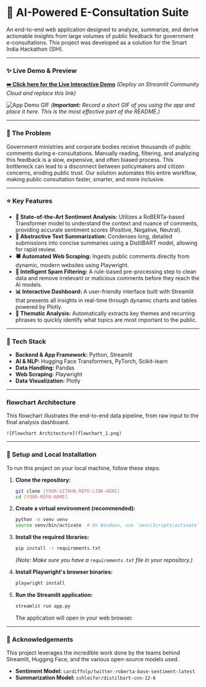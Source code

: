 # 🤖 AI-Powered E-Consultation Suite

An end-to-end web application designed to analyze, summarize, and derive actionable insights from large volumes of public feedback for government e-consultations. This project was developed as a solution for the Smart India Hackathon (SIH).

---

### ✨ Live Demo & Preview

**[➡️ Click here for the Live Interactive Demo]([YOUR-LIVE-DEMO-LINK-HERE])** *(Deploy on Streamlit Community Cloud and replace this link)*

![App Demo GIF]([SCREENRECORDING-OF-YOUR-APP.GIF])
*(**Important:** Record a short GIF of you using the app and place it here. This is the most effective part of the README.)*

---

### 🎯 The Problem

Government ministries and corporate bodies receive thousands of public comments during e-consultations. Manually reading, filtering, and analyzing this feedback is a slow, expensive, and often biased process. This bottleneck can lead to a disconnect between policymakers and citizen concerns, eroding public trust. Our solution automates this entire workflow, making public consultation faster, smarter, and more inclusive.

---

### ⭐ Key Features

* **🧠 State-of-the-Art Sentiment Analysis:** Utilizes a RoBERTa-based Transformer model to understand the context and nuance of comments, providing accurate sentiment scores (Positive, Negative, Neutral).
* **📝 Abstractive Text Summarization:** Condenses long, detailed submissions into concise summaries using a DistilBART model, allowing for rapid review.
* **🕷️ Automated Web Scraping:** Ingests public comments directly from dynamic, modern websites using Playwright.
* **🚫 Intelligent Spam Filtering:** A rule-based pre-processing step to clean data and remove irrelevant or malicious comments before they reach the AI models.
* **📊 Interactive Dashboard:** A user-friendly interface built with Streamlit that presents all insights in real-time through dynamic charts and tables powered by Plotly.
* **🔑 Thematic Analysis:** Automatically extracts key themes and recurring phrases to quickly identify what topics are most important to the public.

---

### 🔧 Tech Stack

* **Backend & App Framework:** Python, Streamlit
* **AI & NLP:** Hugging Face Transformers, PyTorch, Scikit-learn
* **Data Handling:** Pandas
* **Web Scraping:** Playwright
* **Data Visualization:** Plotly

---

###  flowchart Architecture

This flowchart illustrates the end-to-end data pipeline, from raw input to the final analysis dashboard.


`![Flowchart Architecture](flowchart_1.png)`

---

### 🚀 Setup and Local Installation

To run this project on your local machine, follow these steps:

1.  **Clone the repository:**
    ```bash
    git clone [YOUR-GITHUB-REPO-LINK-HERE]
    cd [YOUR-REPO-NAME]
    ```

2.  **Create a virtual environment (recommended):**
    ```bash
    python -m venv venv
    source venv/bin/activate  # On Windows, use `venv\Scripts\activate`
    ```

3.  **Install the required libraries:**
    ```bash
    pip install -r requirements.txt
    ```
    *(Note: Make sure you have a `requirements.txt` file in your repository.)*

4.  **Install Playwright's browser binaries:**
    ```bash
    playwright install
    ```

5.  **Run the Streamlit application:**
    ```bash
    streamlit run app.py
    ```
    The application will open in your web browser.

---

### 🤝 Acknowledgements
This project leverages the incredible work done by the teams behind Streamlit, Hugging Face, and the various open-source models used.
* **Sentiment Model:** `cardiffnlp/twitter-roberta-base-sentiment-latest`
* **Summarization Model:** `sshleifer/distilbart-cnn-12-6`
